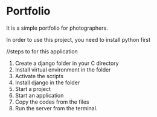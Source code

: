 # Portfolio
It is a simple portfolio for photographers.

In order to use this project, you need to install python first

//steps to for this application

1. Create a django folder in your C directory
2. Install virtual environment in the folder
3. Activate the scripts 
4. Install django in the folder
5. Start a project
6. Start an application
7. Copy the codes from the files
8. Run the server from the terminal.

